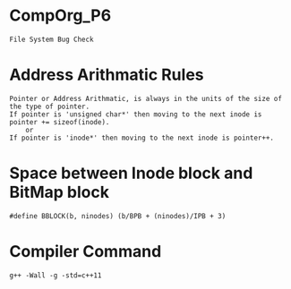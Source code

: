 # CompOrg_P6
    File System Bug Check

# Address Arithmatic Rules
    Pointer or Address Arithmatic, is always in the units of the size of the type of pointer.
    If pointer is 'unsigned char*' then moving to the next inode is pointer += sizeof(inode).
        or
    If pointer is 'inode*' then moving to the next inode is pointer++.

# Space between Inode block and BitMap block
    #define BBLOCK(b, ninodes) (b/BPB + (ninodes)/IPB + 3)

# Compiler Command
    g++ -Wall -g -std=c++11

